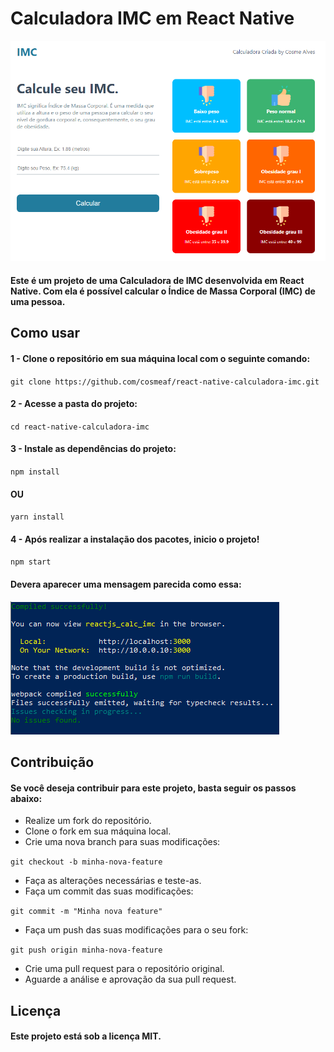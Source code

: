 # Calculadora IMC em React Native

![Alt text](src/assets/imc/imc_banner.png "Optional title")

#### Este é um projeto de uma Calculadora de IMC desenvolvida em React Native. Com ela é possível calcular o Índice de Massa Corporal (IMC) de uma pessoa.

## Como usar

####  1 - Clone o repositório em sua máquina local com o seguinte comando:

`git clone https://github.com/cosmeaf/react-native-calculadora-imc.git`

#### 2 -  Acesse a pasta do projeto:
`cd react-native-calculadora-imc`

#### 3 - Instale as dependências do projeto:
`npm install`
#### OU
`yarn install`

#### 4 - Após realizar a instalação dos pacotes, inicio o projeto!
`npm start`

#### Devera aparecer uma mensagem parecida como essa:

![Alt text](src/assets/imc/result_star_project.png "Optional title")

## Contribuição

#### Se você deseja contribuir para este projeto, basta seguir os passos abaixo:

* Realize um fork do repositório.
* Clone o fork em sua máquina local.
* Crie uma nova branch para suas modificações:

`git checkout -b minha-nova-feature`

* Faça as alterações necessárias e teste-as.
* Faça um commit das suas modificações:

`git commit -m "Minha nova feature"`

* Faça um push das suas modificações para o seu fork:

`git push origin minha-nova-feature`

* Crie uma pull request para o repositório original.
* Aguarde a análise e aprovação da sua pull request.

## Licença
#### Este projeto está sob a licença MIT.
